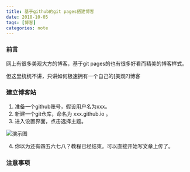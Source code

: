```yaml
---
title: 基于github的git pages搭建博客
date: 2018-10-05
tags: [博客]
categories: note
---
```

### 前言
网上有很多美观大方的博客，基于git pages的也有很多好看而精美的博客样式。

但这里统统不讲，只讲如何极速拥有一个自己的[美观?]博客

### 建立博客站
1. 准备一个github账号，假设用户名为xxx。
2. 新建一个git仓库，命名为 xxx.github.io 。
3. 进入设置界面，点击选择主题。

![演示图][1]


4. 你以为还有四五六七八？教程已经结束。可以直接开始写文章上传了。

### 注意事项





[1]: https://xchens-1254410906.cos.ap-shanghai.myqcloud.com/images/gitpages_choose_theme12345.png

<script type="text/javascript" src="/assets/js/customize.js"></script>
